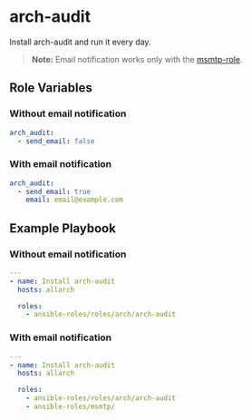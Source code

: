 # arch-audit

Install arch-audit and run it every day.

> **Note:**
> Email notification works only with the [msmtp-role](roles/msmtp).

## Role Variables

### Without email notification

```yaml
arch_audit:
  - send_email: false
```

### With email notification

```yaml
arch_audit:
  - send_email: true
    email: email@example.com
```

## Example Playbook

### Without email notification

```yaml
---
- name: Install arch-audit
  hosts: allarch

  roles:
    - ansible-roles/roles/arch/arch-audit
```

### With email notification

```yaml
---
- name: Install arch-audit
  hosts: allarch

  roles:
    - ansible-roles/roles/arch/arch-audit
    - ansible-roles/msmtp/
```
